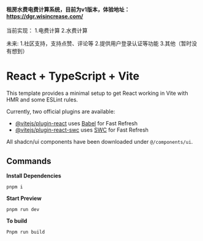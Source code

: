 #### 租房水费电费计算系统，目前为v1版本，体验地址：https://dgr.wisincrease.com/
当前实现：
1.电费计算
2.水费计算

未来:
1.社区支持，支持点赞、评论等
2.提供用户登录认证等功能
3.其他（暂时没有想到）


# React + TypeScript + Vite

This template provides a minimal setup to get React working in Vite with HMR and some ESLint rules.

Currently, two official plugins are available:

- [@vitejs/plugin-react](https://github.com/vitejs/vite-plugin-react/blob/main/packages/plugin-react/README.md) uses [Babel](https://babeljs.io/) for Fast Refresh
- [@vitejs/plugin-react-swc](https://github.com/vitejs/vite-plugin-react-swc) uses [SWC](https://swc.rs/) for Fast Refresh

All shadcn/ui components have been downloaded under `@/components/ui`.

## Commands

**Install Dependencies**

```shell
pnpm i
```

**Start Preview**

```shell
pnpm run dev
```

**To build**

```shell
Pnpm run build
```
